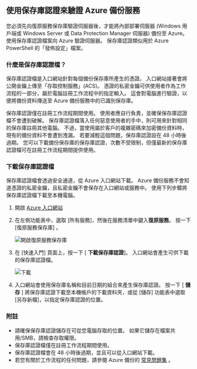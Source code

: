 ## <a name="using-vault-credentials-to-authenticate-with-the-azure-backup-service"></a>使用保存庫認證來驗證 Azure 備份服務
您必須先向復原服務保存庫驗證伺服器後，才能將內部部署伺服器 (Windows 用戶端或 Windows Server 或 Data Protection Manager 伺服器) 備份至 Azure。 使用保存庫認證檔案向 Azure 驗證伺服器。 保存庫認證類似用於 Azure PowerShell 的「發佈設定」檔案。

### <a name="what-is-the-vault-credential-file"></a>什麼是保存庫認證檔？
保存庫認證檔是入口網站針對每個備份保存庫所產生的憑證。 入口網站接著會將公開金鑰上傳至「存取控制服務」(ACS)。 憑證的私密金鑰可供使用者作為工作流程的一部分，屬於電腦註冊工作流程中的指定輸入。 這會對電腦進行驗證，以便將備份資料傳送至 Azure 備份服務中的已識別保存庫。

保存庫認證僅在註冊工作流程期間使用。 使用者應自行負責，並確保保存庫認證檔不會遭到破解。 保存庫認證檔落入任何惡意使用者的手中，則可用來針對相同的保存庫註冊其他電腦。 不過，當使用屬於客戶的複雜密碼來加密備份資料時，現有的備份資料不會遭到洩漏。 若要減輕這個問題，保存庫認證設在 48 小時後過期。 您可以下載備份保存庫的保存庫認證，次數不受限制，但僅最新的保存庫認證檔可在註冊工作流程期間提供使用。

### <a name="download-the-vault-credential-file"></a>下載保存庫認證檔
保存庫認證檔會透過安全通道，從 Azure 入口網站下載。 Azure 備份服務不會知道憑證的私密金鑰，且私密金鑰不會保存在入口網站或服務中。 使用下列步驟將保存庫認證檔下載至本機電腦。

1. 開啟 [Azure 入口網站](https://ms.azure.portal.com/)
2. 在左側功能表中，選取 [所有服務]，然後在服務清單中鍵入**復原服務**。 按一下 [復原服務保存庫] 。

   ![開啟復原服務保存庫](../articles/backup/media/tutorial-backup-windows-server-to-azure/full-browser-open-rs-vault_2.png)
3. 在 [快速入門] 頁面上，按一下 [ **下載保存庫認證**]。 入口網站會產生可供下載的保存庫認證檔。
   
   ![下載](./media/backup-download-credentials/downloadvc.png)
4. 入口網站會使用保存庫名稱和目前日期的組合來產生保存庫認證。 按一下 [ **儲存** ] 將保存庫認證下載至本機帳戶的下載資料夾，或從 [儲存] 功能表中選取 [另存新檔]，以指定保存庫認證的位置。

### <a name="note"></a>附註
* 請確保保存庫認證儲存在可從您電腦存取的位置。 如果它儲存在檔案共用/SMB，請檢查存取權限。
* 保存庫認證檔僅在註冊工作流程期間使用。
* 保存庫認證檔會在 48 小時後過期，並且可以從入口網站下載。
* 若您有關於工作流程的任何問題，請參閱 Azure 備份的 [常見問題集](../articles/backup/backup-azure-backup-faq.md) 。

